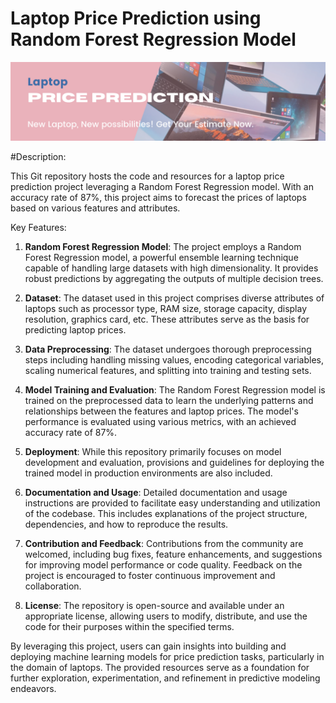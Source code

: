 # Laptop Price Prediction using Random Forest Regression Model
![Image 1](https://github.com/harmandeep2993/MLP_LP/blob/main/Images/image1.png)

#Description:

This Git repository hosts the code and resources for a laptop price prediction project leveraging a Random Forest Regression model. With an accuracy rate of 87%, this project aims to forecast the prices of laptops based on various features and attributes.

Key Features:
1. **Random Forest Regression Model**: The project employs a Random Forest Regression model, a powerful ensemble learning technique capable of handling large datasets with high dimensionality. It provides robust predictions by aggregating the outputs of multiple decision trees.
   
2. **Dataset**: The dataset used in this project comprises diverse attributes of laptops such as processor type, RAM size, storage capacity, display resolution, graphics card, etc. These attributes serve as the basis for predicting laptop prices.

3. **Data Preprocessing**: The dataset undergoes thorough preprocessing steps including handling missing values, encoding categorical variables, scaling numerical features, and splitting into training and testing sets.

4. **Model Training and Evaluation**: The Random Forest Regression model is trained on the preprocessed data to learn the underlying patterns and relationships between the features and laptop prices. The model's performance is evaluated using various metrics, with an achieved accuracy rate of 87%.

5. **Deployment**: While this repository primarily focuses on model development and evaluation, provisions and guidelines for deploying the trained model in production environments are also included.

6. **Documentation and Usage**: Detailed documentation and usage instructions are provided to facilitate easy understanding and utilization of the codebase. This includes explanations of the project structure, dependencies, and how to reproduce the results.

7. **Contribution and Feedback**: Contributions from the community are welcomed, including bug fixes, feature enhancements, and suggestions for improving model performance or code quality. Feedback on the project is encouraged to foster continuous improvement and collaboration.

8. **License**: The repository is open-source and available under an appropriate license, allowing users to modify, distribute, and use the code for their purposes within the specified terms.

By leveraging this project, users can gain insights into building and deploying machine learning models for price prediction tasks, particularly in the domain of laptops. The provided resources serve as a foundation for further exploration, experimentation, and refinement in predictive modeling endeavors.
